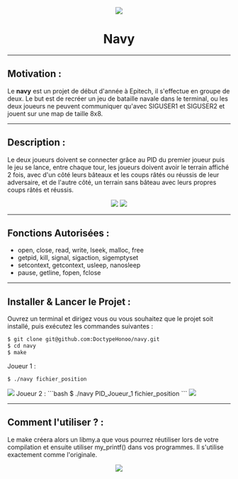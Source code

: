 <p align="center">
  <img src="https://user-images.githubusercontent.com/91092610/174816828-c5691fd3-d53f-4f20-ba17-8c670976f20e.png"/>
</p>
<h1 align="center">
   Navy
</h1>

---

## Motivation : 

Le **navy** est un projet de début d'année à Epitech, il s'effectue en groupe de deux. Le but est de recréer un jeu de bataille navale dans le terminal, ou les deux joueurs ne peuvent communiquer qu'avec SIGUSER1 et SIGUSER2 et jouent sur une map de taille 8x8.

---

## Description :

Le deux joueurs doivent se connecter grâce au PID du premier joueur puis le jeu se lance, entre chaque tour, les joueurs doivent avoir le terrain affiché 2 fois, avec d'un côté leurs bâteaux et les coups râtés ou réussis de leur adversaire, et de l'autre côté, un terrain sans bâteau avec leurs propres coups râtés et réussis.
<p align="center">
  <img src="https://user-images.githubusercontent.com/91092610/174827702-54f12637-4eb7-49fc-8d1d-730814a30b71.png">
  <img src="https://user-images.githubusercontent.com/91092610/174829629-1b7d3370-e161-4767-b703-3f96de20b1b4.png">
</p>


---

## Fonctions Autorisées : 

- open, close, read, write, lseek, malloc, free
- getpid, kill, signal, sigaction, sigemptyset
- setcontext, getcontext, usleep, nanosleep
- pause, getline, fopen, fclose

---

## Installer & Lancer le Projet :

Ouvrez un terminal et dirigez vous ou vous souhaitez que le projet soit installé, puis exécutez les commandes suivantes : 
```bash
$ git clone git@github.com:DoctypeHonoo/navy.git
$ cd navy
$ make
```
Joueur 1 :
```bash
$ ./navy fichier_position
```
<img src="https://user-images.githubusercontent.com/91092610/174832174-558e3cbe-f660-4988-8336-827b6394e9c1.png">
Joueur 2 :
```bash
$ ./navy PID_Joueur_1 fichier_position
```
<img src="https://user-images.githubusercontent.com/91092610/174832311-ed529100-feb5-4526-b947-bbf7510257ec.png">

---

## Comment l'utiliser ? : 

Le make créera alors un libmy.a que vous pourrez réutiliser lors de votre compilation et ensuite utiliser my_printf() dans vos programmes. Il s'utilise exactement comme l'originale.

<p align="center">
  <img src="https://user-images.githubusercontent.com/91092610/174815047-3078ab97-4244-4831-a426-3a32813c3d1f.png">
</p>
